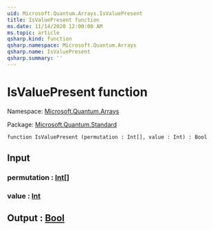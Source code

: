 ```yaml
---
uid: Microsoft.Quantum.Arrays.IsValuePresent
title: IsValuePresent function
ms.date: 11/14/2020 12:00:00 AM
ms.topic: article
qsharp.kind: function
qsharp.namespace: Microsoft.Quantum.Arrays
qsharp.name: IsValuePresent
qsharp.summary: ''
---
```


# IsValuePresent function

Namespace: [Microsoft.Quantum.Arrays](xref:Microsoft.Quantum.Arrays)

Package: [Microsoft.Quantum.Standard](https://nuget.org/packages/Microsoft.Quantum.Standard)




```qsharp
function IsValuePresent (permutation : Int[], value : Int) : Bool
```


## Input

### permutation : [Int](xref:microsoft.quantum.lang-ref.int)[]




### value : [Int](xref:microsoft.quantum.lang-ref.int)





## Output : [Bool](xref:microsoft.quantum.lang-ref.bool)

